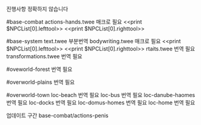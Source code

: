 진행사항 정확하지 않습니다


#base-combat
actions-hands.twee 매크로 필요	<<print $NPCList[0].lefttool>>	<<print $NPCList[0].righttool>>

#base-system
text.twee 부분번역
bodywriting.twee 매크로 필요	<<print $NPCList[0].lefttool>>	<<print $NPCList[0].righttool>>
rtaits.twee 번역 필요
transformations.twee 번역 필요

#oveworld-forest
번역 필요

#overworld-plains
번역 필요

#overworld-town
loc-beach 번역 필요
loc-bus 번역 필요
loc-danube-haomes 번역 필요
loc-docks 번역 필요
loc-domus-homes 번역 필요
loc-home 번역 필요

업데이트 구간
base-combat/actions-penis
